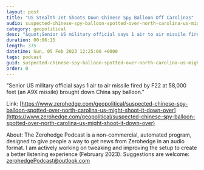 ```yaml
---
layout: post
title: "US Stealth Jet Shoots Down Chinese Spy Balloon Off Carolinas"
audio: suspected-chinese-spy-balloon-spotted-over-north-carolina-us-might-shoot-it-down-over-5
category: geopolitical
desc: "&quot;Senior US military official says 1 air to air missile fired by F22 at 58,000 feet (an A9X missile) brought down China spy balloon.&quot; "
duration: 00:06:15
length: 375
datetime: Sun, 05 Feb 2023 12:25:00 +0000
tags: podcast
guid: suspected-chinese-spy-balloon-spotted-over-north-carolina-us-might-shoot-it-down-over-0
order: 0
---
```

&quot;Senior US military official says 1 air to air missile fired by F22 at 58,000 feet (an A9X missile) brought down China spy balloon.&quot; 

Link: [https://www.zerohedge.com/geopolitical/suspected-chinese-spy-balloon-spotted-over-north-carolina-us-might-shoot-it-down-over](https://www.zerohedge.com/geopolitical/suspected-chinese-spy-balloon-spotted-over-north-carolina-us-might-shoot-it-down-over)

About: The Zerohedge Podcast is a non-commercial, automated program, designed to give people a way to get news from Zerohedge in an audio format.  I am actively working on tweaking and improving the setup to create a better listening experience (February 2023).  Suggestions are welcome: [zerohedgePodcast@outlook.com](mailto:zerohedgePodcast@outlook.com)